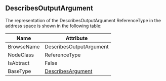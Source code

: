 <!-- objecttype -->
## DescribesOutputArgument

The representation of the DescribesOutputArgument ReferenceType in the address space is shown in the following table:  

|Name|Attribute|
|---|---|
|BrowseName|DescribesOutputArgument|
|NodeClass|ReferenceType|
|IsAbtract|False|
|BaseType|[DescribesArgument](../../../Part3/ReferenceTypes/DescribesArgument/readme.md)|

